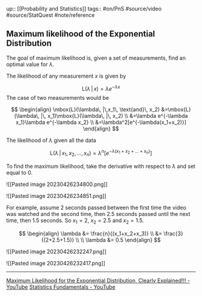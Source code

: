 up:: [[Probability and Statistics]]
tags:: #on/PnS #source/video #source/StatQuest #note/reference 

## Maximum likelihood of the Exponential Distribution

The goal of maximum likelihood is, given a set of measurements, find an optimal value for $\lambda$.

The likelihood of any measurement $x$ is given by

$$
\mbox{L}(\lambda\,|\,x)=\lambda e^{-\lambda x}
$$
The case of two measurements would be

$$
\begin{align}
\mbox{L}(\lambda\, |\,x_1\, \text{and}\, x_2) &=\mbox{L}(\lambda\, |\, x_1)\mbox{L}(\lambda\, |\, x_2) \\
&=\lambda e^{-\lambda x_1}\lambda e^{-\lambda x_2} \\
&=\lambda^2[e^{-\lambda(x_1+x_2)}]
\end{align}
$$

The likelihood of $\lambda$ given all the data

$$
\mbox{L}(\lambda\, |\,x_1,x_2,\dots,x_n)=\lambda^n[e^{-\lambda(x_1+x_2+\dots+x_n)}]
$$

To find the maximum likelihood, take the derivative with respect to $\lambda$ and set equal to 0.


![[Pasted image 20230426234800.png]]

![[Pasted image 20230426234851.png]]

For example, assume 2 seconds passed between the first time the video was watched and the second time, then 2.5 seconds passed until the next time, then 1.5 seconds. So $x_1=2$, $x_2=2.5$ and $x_2=1.5$.

$$
\begin{align}
\lambda &= \frac{n}{(x_1+x_2+x_3)} \\
&= \frac{3}{(2+2.5+1.5)} \\ \\
\lambda &= 0.5
\end{align}
$$

![[Pasted image 20230426232247.png]]

![[Pasted image 20230426232417.png]]


---

[Maximum Likelihood for the Exponential Distribution, Clearly Explained!!! - YouTube](https://www.youtube.com/watch?v=p3T-_LMrvBc&t=0s)
[Statistics Fundamentals - YouTube](https://www.youtube.com/playlist?list=PLblh5JKOoLUK0FLuzwntyYI10UQFUhsY9)